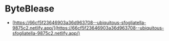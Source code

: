 # ByteBlease
- [https://66cf5f23646903a36d963708--ubiquitous-sfogliatella-9875c2.netlify.app/](https://66cf5f23646903a36d963708--ubiquitous-sfogliatella-9875c2.netlify.app/)
